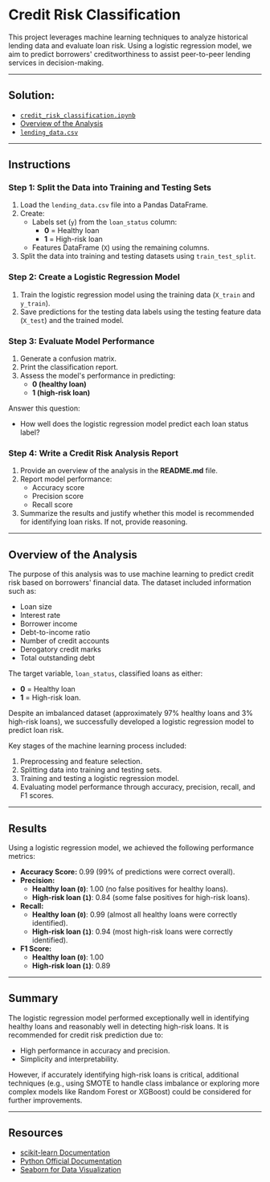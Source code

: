 # Credit Risk Classification

This project leverages machine learning techniques to analyze historical lending data and evaluate loan risk. Using a logistic regression model, we aim to predict borrowers' creditworthiness to assist peer-to-peer lending services in decision-making.

---

## Solution:
  - [`credit_risk_classification.ipynb`]()
  - [Overview of the Analysis](#overview-of-the-analysis)
  - [`lending_data.csv`]()

---

## Instructions

### Step 1: Split the Data into Training and Testing Sets
1. Load the `lending_data.csv` file into a Pandas DataFrame.
2. Create:
   - Labels set (`y`) from the `loan_status` column:
     - **0** = Healthy loan
     - **1** = High-risk loan
   - Features DataFrame (`X`) using the remaining columns.
3. Split the data into training and testing datasets using `train_test_split`.

### Step 2: Create a Logistic Regression Model
1. Train the logistic regression model using the training data (`X_train` and `y_train`).
2. Save predictions for the testing data labels using the testing feature data (`X_test`) and the trained model.

### Step 3: Evaluate Model Performance
1. Generate a confusion matrix.
2. Print the classification report.
3. Assess the model's performance in predicting:
   - **0 (healthy loan)**
   - **1 (high-risk loan)**

Answer this question: 
- How well does the logistic regression model predict each loan status label?

### Step 4: Write a Credit Risk Analysis Report
1. Provide an overview of the analysis in the **README.md** file.
2. Report model performance:
   - Accuracy score
   - Precision score
   - Recall score
3. Summarize the results and justify whether this model is recommended for identifying loan risks. If not, provide reasoning.

---

## Overview of the Analysis

The purpose of this analysis was to use machine learning to predict credit risk based on borrowers' financial data. The dataset included information such as:
- Loan size
- Interest rate
- Borrower income
- Debt-to-income ratio
- Number of credit accounts
- Derogatory credit marks
- Total outstanding debt

The target variable, `loan_status`, classified loans as either:
- **0** = Healthy loan
- **1** = High-risk loan.

Despite an imbalanced dataset (approximately 97% healthy loans and 3% high-risk loans), we successfully developed a logistic regression model to predict loan risk.

Key stages of the machine learning process included:
1. Preprocessing and feature selection.
2. Splitting data into training and testing sets.
3. Training and testing a logistic regression model.
4. Evaluating model performance through accuracy, precision, recall, and F1 scores.

---

## Results

Using a logistic regression model, we achieved the following performance metrics:

- **Accuracy Score:** 0.99 (99% of predictions were correct overall).
- **Precision:** 
  - **Healthy loan (`0`)**: 1.00 (no false positives for healthy loans).
  - **High-risk loan (`1`)**: 0.84 (some false positives for high-risk loans).
- **Recall:**
  - **Healthy loan (`0`)**: 0.99 (almost all healthy loans were correctly identified).
  - **High-risk loan (`1`)**: 0.94 (most high-risk loans were correctly identified).
- **F1 Score:**
  - **Healthy loan (`0`)**: 1.00
  - **High-risk loan (`1`)**: 0.89

---

## Summary

The logistic regression model performed exceptionally well in identifying healthy loans and reasonably well in detecting high-risk loans. It is recommended for credit risk prediction due to:
- High performance in accuracy and precision.
- Simplicity and interpretability.

However, if accurately identifying high-risk loans is critical, additional techniques (e.g., using SMOTE to handle class imbalance or exploring more complex models like Random Forest or XGBoost) could be considered for further improvements.

---

## Resources
- [scikit-learn Documentation](https://scikit-learn.org/stable/)
- [Python Official Documentation](https://www.python.org/doc/)
- [Seaborn for Data Visualization](https://seaborn.pydata.org/)  
